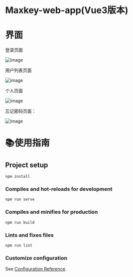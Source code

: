 # 			Maxkey-web-app(Vue3版本)

# 界面

登录页面

![image](https://user-images.githubusercontent.com/71813516/187018831-999a18f5-8245-4cc7-a8b8-5feac8c89030.png)


用户列表页面

![image](https://user-images.githubusercontent.com/71813516/187018865-b0ebd84d-1221-4912-86aa-0e515cee2af0.png)

个人页面

![image](https://user-images.githubusercontent.com/71813516/187018879-2982140e-00e1-4a03-b05d-6a9fdd411617.png)


忘记密码页面：

![image](https://user-images.githubusercontent.com/71813516/187018890-f3f7edfc-2271-4fa3-a719-947085888006.png)


# 📚使用指南

## Project setup

```
npm install
```

### Compiles and hot-reloads for development
```
npm run serve
```

### Compiles and minifies for production
```
npm run build
```

### Lints and fixes files
```
npm run lint
```

### Customize configuration
See [Configuration Reference](https://cli.vuejs.org/config/).
